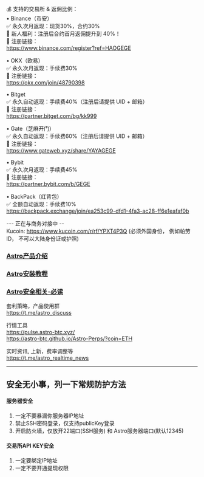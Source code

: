 💰 支持的交易所 & 返佣比例：\
  •  Binance（币安）\
✅ 永久次月返现：现货30%，合约30%\
🎁 新人福利：注册后合约首月返佣提升到 40%！\
🔗 注册链接：\
https://www.binance.com/register?ref=HAOGEGE 

  •  OKX（欧易）\
✅ 永久次月返现：手续费30%\
🔗 注册链接：\
https://okx.com/join/48790398 

  •  Bitget\
✅ 永久自动返现：手续费40%（注册后请提供 UID + 邮箱）\
🔗 注册链接：\
https://partner.bitget.com/bg/kk999 

•  Gate（芝麻开门）\
✅ 永久自动返现：手续费60%（注册后请提供 UID + 邮箱）\
🔗 注册链接：\
https://www.gateweb.xyz/share/YAYAGEGE

•  Bybit \
✅ 永久次月返现：手续费45% \
🔗 注册链接：\
https://partner.bybit.com/b/GEGE

  •  BackPack（红背包）\
✅ 全额自动返现：手续费10% \
https://backpack.exchange/join/ea253c99-dfd1-4fa3-ac28-ff6e1eafaf0b

--- 正在与商务对接中 --\
Kucoin: https://www.kucoin.com/r/rf/YPXT4P3Q (必须外国身份， 例如帕劳ID， 不可以大陆身份证或护照) 



### [Astro产品介绍](./README.md) 
### [Astro安装教程](./INSTALL.md) 
### [Astro安全相关-必读](./SECURITY.md) 

套利策略，产品使用群 \
https://t.me/astro_discuss

行情工具 \
https://pulse.astro-btc.xyz/ \
https://astro-btc.github.io/Astro-Perps/?coin=ETH

实时资讯, 上新，费率调整等 \
https://t.me/astro_realtime_news

--------------------------------
## 安全无小事，列一下常规防护方法

#### 服务器安全
1. 一定不要暴漏你服务器IP地址
2. 禁止SSH密码登录，仅支持publicKey登录
3. 开启防火墙，仅放开22端口(SSH服务) 和 Astro服务器端口(默认12345)

#### 交易所API KEY安全
1. 一定要绑定IP地址
2. 一定不要开通提现权限

